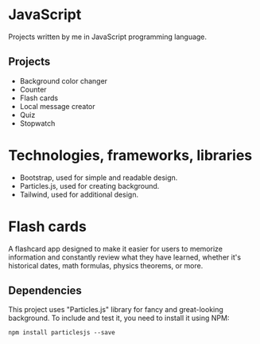 # JavaScript
Projects written by me in JavaScript programming language.

## Projects
- Background color changer
- Counter
- Flash cards
- Local message creator
- Quiz
- Stopwatch

# Technologies, frameworks, libraries
- Bootstrap, used for simple and readable design.
- Particles.js, used for creating background.
- Tailwind, used for additional design.

# Flash cards
A flashcard app designed to make it easier for users to memorize information and constantly review what they have learned, whether it's historical dates, math formulas, physics theorems, or more.

## Dependencies

This project uses "Particles.js" library for fancy and great-looking background. To include and test it, you need to install it using NPM:

``` 
npm install particlesjs --save 
```

